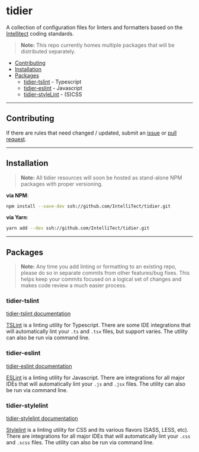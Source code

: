 # tidier

A collection of configuration files for linters and formatters based on the [Intellitect](https://github.com/intellitect) coding standards.

> **Note:**
> This repo currently homes multiple packages that will be distributed separately.

- [Contributing](#contributing)
- [Installation](#installation)
- [Packages](#packages)
  - [tidier-tslint](#tidier-tslint) - Typescript
  - [tidier-eslint](#tidier-eslint) - Javascript
  - [tidier-styleLint](#tidier-stylelint) - (S)CSS

---

## Contributing

If there are rules that need changed / updated, submit an [issue](https://github.com/IntelliTect/tidier/issues/new) or [pull request](https://github.com/IntelliTect/tidier/pulls).

---

## Installation

> **Note:**
> All tidier resources will soon be hosted as stand-alone NPM packages with proper versioning.

**via NPM**:

```bash
npm install --save-dev ssh://github.com/IntelliTect/tidier.git
```

**via Yarn**:

```bash
yarn add --dev ssh://github.com/IntelliTect/tidier.git
```

---

## Packages

> **Note:**
> Any time you add linting or formatting to an existing repo, please do so in separate commits from other features/bug fixes. This helps keep your commits focused on a logical set of changes and makes code review a much easier process.

### tidier-tslint

[tidier-tslint documentation](tslint/README.md)

[TSLint](https://palantir.github.io/tslint/) is a linting utility for Typescript. There are some IDE integrations that will automatically lint your `.ts` and `.tsx` files, but support varies. The utility can also be run via command line.

### tidier-eslint

[tidier-eslint documentation](eslint/README.md)

[ESLint](http://eslint.org/) is a linting utility for Javascript. There are integrations for all major IDEs that will automatically lint your `.js` and `.jsx` files. The utility can also be run via command line.

### tidier-stylelint

[tidier-stylelint documentation](stylelint/README.md)

[Stylelint](http://stylelint.io/) is a linting utility for CSS and its various flavors (SASS, LESS, etc). There are integrations for all major IDEs that will automatically lint your `.css` and `.scss` files. The utility can also be run via command line.
